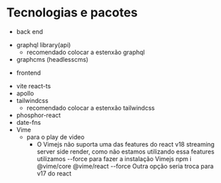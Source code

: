 # Tecnologias e pacotes

+ back end
- graphql library(api)
  - recomendado colocar a estenxão graphql
- graphcms (headlesscms)
+ frontend
- vite react-ts
- apollo
- tailwindcss
  - recomendado colocar a estenxão tailwindcss
- phosphor-react
- date-fns
- Vime
  - para o play de video
    * O Vimejs não suporta uma das features do react v18 streaming server side render, como não estamos utilizando essa features utilizamos --force para fazer a instalação Vimejs 
    npm i @vime/core @vime/react --force
    Outra opção seria troca para v17 do react